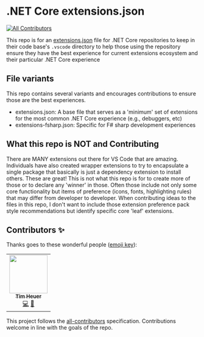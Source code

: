 # .NET Core extensions.json
<!-- ALL-CONTRIBUTORS-BADGE:START - Do not remove or modify this section -->
[![All Contributors](https://img.shields.io/badge/all_contributors-1-orange.svg?style=flat-square)](#contributors-)
<!-- ALL-CONTRIBUTORS-BADGE:END -->
This repo is for an [extensions.json](https://code.visualstudio.com/docs/editor/extension-gallery#_workspace-recommended-extensions) file for .NET Core repositories to keep in their code base's `.vscode` directory to help those using the repository ensure they have the best experience for current extensions ecosystem and their particular .NET Core experience

## File variants
This repo contains several variants and encourages contributions to ensure those are the best experiences.

- extensions.json: A base file that serves as a 'minimum' set of extensions for the most common .NET Core experience (e.g., debuggers, etc)
- extensions-fsharp.json: Specific for F# sharp development experiences

## What this repo is NOT and Contributing
There are MANY extensions out there for VS Code that are amazing.  Individuals have also created wrapper extensions to try to encapsulate a single package that basically is just a dependency extension to install others.  These are great!  This is not what this repo is for to create more of those or to declare any 'winner' in those.  Often those include not only some core functionality but items of preference (icons, fonts, highlighting rules) that may differ from developer to developer.  When contributing ideas to the files in this repo, I don't want to include those extension preference pack style recommendations but identify specific core 'leaf' extensions.

## Contributors ✨
Thanks goes to these wonderful people ([emoji key](https://allcontributors.org/docs/en/emoji-key)):

<!-- ALL-CONTRIBUTORS-LIST:START - Do not remove or modify this section -->
<!-- prettier-ignore-start -->
<!-- markdownlint-disable -->
<table>
  <tr>
    <td align="center"><a href="https://timheuer.com/blog/"><img src="https://avatars3.githubusercontent.com/u/4821?v=4" width="100px;" alt=""/><br /><sub><b>Tim Heuer</b></sub></a><br /><a href="https://github.com/timheuer/vscode-net-extensions/commits?author=timheuer" title="Code">💻</a> <a href="https://github.com/timheuer/vscode-net-extensions/commits?author=timheuer" title="Documentation">📖</a></td>
  </tr>
</table>

<!-- markdownlint-enable -->
<!-- prettier-ignore-end -->
<!-- ALL-CONTRIBUTORS-LIST:END -->

This project follows the [all-contributors](https://github.com/all-contributors/all-contributors) specification. Contributions welcome in line with the goals of the repo.